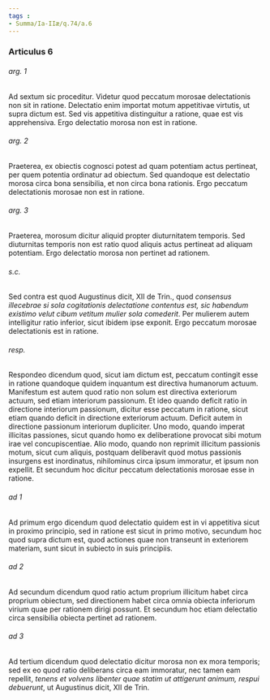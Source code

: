 ```yaml
---
tags : 
- Summa/Ia-IIæ/q.74/a.6
---
```


### Articulus 6

###### arg. 1
Ad sextum sic proceditur. Videtur quod peccatum morosae delectationis non sit in ratione. Delectatio enim importat motum appetitivae virtutis, ut supra dictum est. Sed vis appetitiva distinguitur a ratione, quae est vis apprehensiva. Ergo delectatio morosa non est in ratione.

###### arg. 2
Praeterea, ex obiectis cognosci potest ad quam potentiam actus pertineat, per quem potentia ordinatur ad obiectum. Sed quandoque est delectatio morosa circa bona sensibilia, et non circa bona rationis. Ergo peccatum delectationis morosae non est in ratione.

###### arg. 3
Praeterea, morosum dicitur aliquid propter diuturnitatem temporis. Sed diuturnitas temporis non est ratio quod aliquis actus pertineat ad aliquam potentiam. Ergo delectatio morosa non pertinet ad rationem.

###### s.c.
Sed contra est quod Augustinus dicit, XII de Trin., quod *consensus illecebrae si sola cogitationis delectatione contentus est, sic habendum existimo velut cibum vetitum mulier sola comederit*. Per mulierem autem intelligitur ratio inferior, sicut ibidem ipse exponit. Ergo peccatum morosae delectationis est in ratione.

###### resp.
Respondeo dicendum quod, sicut iam dictum est, peccatum contingit esse in ratione quandoque quidem inquantum est directiva humanorum actuum. Manifestum est autem quod ratio non solum est directiva exteriorum actuum, sed etiam interiorum passionum. Et ideo quando deficit ratio in directione interiorum passionum, dicitur esse peccatum in ratione, sicut etiam quando deficit in directione exteriorum actuum. Deficit autem in directione passionum interiorum dupliciter. Uno modo, quando imperat illicitas passiones, sicut quando homo ex deliberatione provocat sibi motum irae vel concupiscentiae. Alio modo, quando non reprimit illicitum passionis motum, sicut cum aliquis, postquam deliberavit quod motus passionis insurgens est inordinatus, nihilominus circa ipsum immoratur, et ipsum non expellit. Et secundum hoc dicitur peccatum delectationis morosae esse in ratione.

###### ad 1
Ad primum ergo dicendum quod delectatio quidem est in vi appetitiva sicut in proximo principio, sed in ratione est sicut in primo motivo, secundum hoc quod supra dictum est, quod actiones quae non transeunt in exteriorem materiam, sunt sicut in subiecto in suis principiis.

###### ad 2
Ad secundum dicendum quod ratio actum proprium illicitum habet circa proprium obiectum, sed directionem habet circa omnia obiecta inferiorum virium quae per rationem dirigi possunt. Et secundum hoc etiam delectatio circa sensibilia obiecta pertinet ad rationem.

###### ad 3
Ad tertium dicendum quod delectatio dicitur morosa non ex mora temporis; sed ex eo quod ratio deliberans circa eam immoratur, nec tamen eam repellit, *tenens et volvens libenter quae statim ut attigerunt animum, respui debuerunt*, ut Augustinus dicit, XII de Trin.

